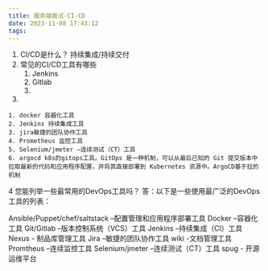 ```yaml
---
title: 服务端面试-CI-CD
date: 2023-11-08 17:43:12
tags:
---
```


1. CI/CD是什么？
持续集成/持续交付
2. 常见的CI/CD工具有哪些
    1. Jenkins
    2. Gitlab
    3. 
3. 
    
    1. docker 容器化工具
    2. Jenkins 持续集成工具
    3. jira敏捷的团队协作工具
    4. Prometheus 监控工具
    5. Selenium/jmeter –连续测试（CT）工具
    6. argocd k8s的gitops工具。GitOps 是一种机制，可以从最后已知的 Git 提交版本中拉取最新的代码和应用程序配置，并将其直接部署到 Kubernetes 资源中。ArgoCD基于拉的机制



4 您能列举一些最常用的DevOps工具吗？
答：以下是一些使用最广泛的DevOps工具的列表：

Ansible/Puppet/chef/saltstack –配置管理和应用程序部署工具
Docker –容器化工具
Git/Gitlab –版本控制系统（VCS）工具
Jenkins –持续集成（CI）工具
Nexus - 制品库管理工具
Jira –敏捷的团队协作工具
wiki -文档管理工具
Promtheus –连续监控工具
Selenium/jmeter –连续测试（CT）工具
spug - 开源运维平台